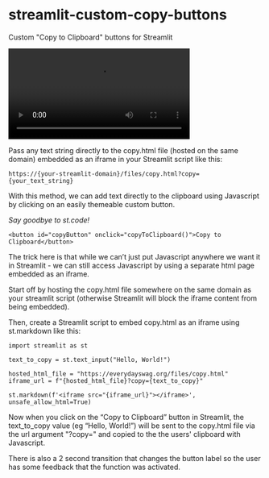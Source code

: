 # streamlit-custom-copy-buttons
Custom "Copy to Clipboard" buttons for Streamlit


<video src="https://github.com/everydaydigital/streamlit-custom-copy-buttons/assets/12283888/9a231e14-c7b1-4f84-972f-295d64c65ad8" width="360px"></video>


Pass any text string directly to the copy.html file (hosted on the same domain) embedded as an iframe in your Streamlit script like this:
```
https://{your-streamlit-domain}/files/copy.html?copy={your_text_string}
```

With this method, we can add text directly to the clipboard using Javascript by clicking on an easily themeable custom button.

*Say goodbye to st.code!*
```
<button id="copyButton" onclick="copyToClipboard()">Copy to Clipboard</button>
```

The trick here is that while we can’t just put Javascript anywhere we want it in Streamlit - we can still access Javascript by using a separate html page embedded as an iframe.


Start off by hosting the copy.html file somewhere on the same domain as your streamlit script (otherwise Streamlit will block the iframe content from being embedded).

Then, create a Streamlit script to embed copy.html as an iframe using st.markdown like this:
```
import streamlit as st

text_to_copy = st.text_input("Hello, World!")

hosted_html_file = "https://everydayswag.org/files/copy.html"
iframe_url = f"{hosted_html_file}?copy={text_to_copy}"

st.markdown(f'<iframe src="{iframe_url}"></iframe>', unsafe_allow_html=True)
```


Now when you click on the “Copy to Clipboard” button in Streamlit, the text_to_copy value (eg “Hello, World!”) will be sent to the copy.html file via the url argument "?copy=" and copied to the the users' clipboard with Javascript.

There is also a 2 second transition that changes the button label so the user has some feedback that the function was activated.


